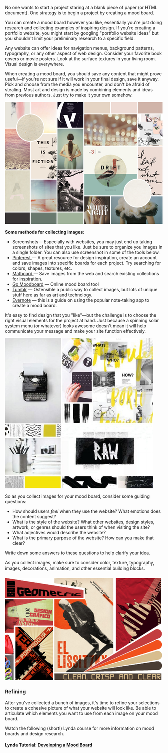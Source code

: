 No one wants to start a project staring at a blank piece of paper \(or HTML document\). One strategy is to begin a project by creating a mood board.

You can create a mood board however you like, essentially you're just doing research and collecting examples of inspiring design.   If you're creating a portfolio website, you might start by googling "portfolio website ideas" but you shouldn't limit your preliminary research to a specific field.

Any website can offer ideas for navigation menus, background patterns, typography, or any other aspect of web design. Consider your favorite book covers or movie posters. Look at the surface textures in your living room. Visual design is everywhere.

When creating a mood board, you should save any content that might prove useful—if you're not sure if it will work in your final design, save it anyway. Pick and choose from the media you encounter, and don't be afraid of stealing. Most art and design is made by combining elements and ideas from previous authors. Just try to make it your own somehow.

![](/unit-2/lesson-3/moodboard-3.jpg)

**Some methods for collecting images:**

* Screenshots— Especially with websites, you may just end up taking screenshots of sites that you like. Just be sure to organize  you images in a single folder. You can also use screenshot in some of the tools below. 
* [Pinterest ](https://www.pinterest.com/)— A great resource for design inspiration, create an account and save images into specific boards for each project. Try searching for colors, shapes, textures, etc.
* [Matboard ](http://thematboard.com/)— Save images from the web and search existing collections for inspiration.
* [Go Moodboard](http://www.gomoodboard.com/) — Online mood board tool
* [Tumblr](https://www.tumblr.com/) — Ostensible a public way to collect images, but lots of unique stuff here as far as art and technology. 
* [Evernote](http://blog.evernote.com/blog/2010/08/10/creating-a-mood-board-with-evernote-part-of-evernotes-creative-series/) — this is a guide on using the popular note-taking app to create a mood board. 

It's easy to find design that you "like"—but the challenge is to choose the right visual elements for the project at hand. Just because a spinning solar system menu \(or whatever\) looks awesome doesn't mean it will help communicate your message and make your site function effectively.

![](/unit-2/lesson-3/moodboard-2.jpeg)

So as you collect images for your mood board, consider some guiding questions:

* How should users _feel_ when they use the website? What emotions does the content suggest?
* What is the style of the website? What other websites, design styles, artwork, or genres should the users think of when visiting the site?
* What adjectives would describe the website? 
* What is the primary purpose of the website? How can you make that clear?

Write down some answers to these questions to help clarify your idea.

As you collect images, make sure to consider color, texture, typography, images, decorations, animation, and other essential building blocks.

### ![](/unit-2/lesson-3/moodboard-1.jpg)

### Refining

After you've collected a bunch of images, it's time to refine your selections to create a cohesive picture of what your website will look like. Be able to articulate which elements you want to use from each image on your mood board.

Watch the following \(short!\) Lynda course for more information on mood boards and design research.

#### Lynda Tutorial: [Developing a Mood Board ](https://www.lynda.com/Design-Color-tutorials/Welcome/141129/159874-4.html)



